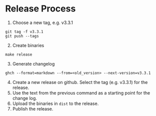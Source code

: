 Release Process
===

1. Choose a new tag, e.g. v3.3.1
```shell
git tag -f v3.3.1
git push --tags
```
2. Create binaries
```shell
make release
```
3. Generate changelog
```
ghch --format=markdown --from=<old_version> --next-version=v3.3.1
```
4. Create a new release on github. Select the tag (e.g. v3.3.1) for the release.
5. Use the text from the previous command as a starting point for the change log.
6. Upload the binaries in `dist` to the release.
7. Publish the release.
